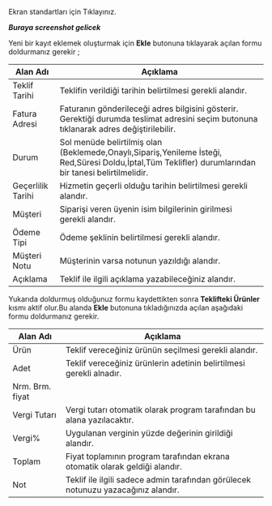 Ekran standartları için Tıklayınız.

***Buraya screenshot gelicek***

Yeni bir kayıt eklemek oluşturmak için **Ekle** butonuna tıklayarak açılan formu doldurmanız gerekir ;

|Alan Adı|Açıklama|
|--|--|
|Teklif Tarihi|Teklifin verildiği tarihin belirtilmesi gerekli alandır.|
|Fatura Adresi |Faturanın gönderileceği adres bilgisini gösterir. Gerektiği durumda teslimat adresini seçim butonuna tıklanarak adres değiştirilebilir.|
|Durum|Sol menüde belirtilmiş olan (Beklemede,Onaylı,Sipariş,Yenileme İsteği, Red,Süresi Doldu,İptal,Tüm Teklifler) durumlarından bir tanesi belirtilmelidir.	|
|Geçerlilik Tarihi |Hizmetin geçerli olduğu tarihin belirtilmesi gerekli alandır.|
|Müşteri|Siparişi veren üyenin isim bilgilerinin girilmesi gerekli alandır.|
|Ödeme Tipi|Ödeme şeklinin belirtilmesi gerekli alandır.|
|Müşteri Notu |Müşterinin varsa notunun yazıldığı alandır.|
|Açıklama|Teklif ile ilgili açıklama yazabileceğiniz alandır.|

Yukarıda doldurmuş olduğunuz formu kaydettikten sonra **Teklifteki Ürünler** kısmı aktif olur.Bu alanda **Ekle**  butonuna tıkladığınızda açılan aşağıdaki formu doldurmanız gerekir.

|Alan Adı|Açıklama|
|--|--|
|Ürün|Teklif vereceğiniz ürünün seçilmesi gerekli alandır.	|
|Adet|Teklif vereceğiniz ürünlerin adetinin belirtilmesi gerekli alnadır.|
|Nrm. Brm. fiyat||
|Vergi Tutarı|Vergi tutarı otomatik olarak program tarafından bu alana yazılacaktır.|
|Vergi%|Uygulanan verginin yüzde değerinin girildiği alandır.|
|Toplam|Fiyat toplamının program tarafından ekrana otomatik olarak geldiği alandır.	|
|Not|Teklif ile ilgili sadece admin tarafından görülecek notunuzu yazacağınız alandır.|
